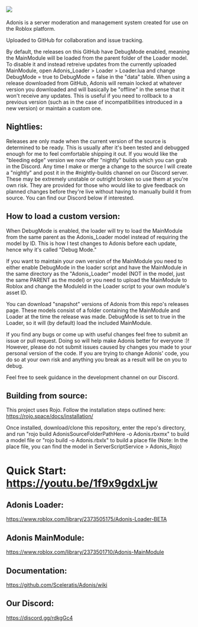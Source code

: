 ![](https://images-ext-2.discordapp.net/external/aIBRjVfZJAGn2awfso3GY3kadhMQlVupqLEwnKGD3OE/https/repository-images.githubusercontent.com/55325103/2bed6800-bfef-11eb-835b-99b981918623?width=300&height=280)
=
Adonis is a server moderation and management system created for use on the Roblox platform.

Uploaded to GitHub for collaboration and issue tracking.


By default, the releases on this GitHub have DebugMode enabled, meaning the MainModule will be loaded from the parent folder of the Loader model. To disable it and instead retreive updates from the currently uploaded MainModule, open Adonis_Loader > Loader > Loader.lua and change DebugMode = true to DebugMode = false in the "data" table. When using a release downloaded from GitHub, Adonis will remain locked at whatever version you downloaded and will basically be "offline" in the sense that it won't receive any updates. This is useful if you need to rollback to a previous version (such as in the case of incompatibilities introduced in a new version) or maintain a custom one. 

## Nightlies:
Releases are only made when the current version of the source is determined to be ready. This is usually after it's been tested and debugged enough for me to feel comfortable shipping it out. If you would like the "bleeding edge" version we now offer "nightly" builds which you can grab in the Discord. Any time I make or merge a change to the source I will create a "nightly" and post it in the #nightly-builds channel on our Discord server. These may be extremely unstable or outright broken so use them at you're own risk. They are provided for those who would like to give feedback on planned changes before they're live without having to manually build it from source. You can find our Discord below if interested. 

## How to load a custom version:
When DebugMode is enabled, the loader will try to load the MainModule from the same parent as the Adonis_Loader model instead of requiring the model by ID. This is how I test changes to Adonis before each update, hence why it's called "Debug Mode."

If you want to maintain your own version of the MainModule you need to either enable DebugMode in the loader script and have the MainModule in the same directory as the "Adonis_Loader" model (NOT in the model, just the same PARENT as the model) or you need to upload the MainModule to Roblox and change the ModuleId in the Loader script to your own module's asset ID.

You can download "snapshot" versions of Adonis from this repo's releases page. These models consist of a folder containing the MainModule and Loader at the time the release was made. DebugMode is set to true in the Loader, so it will (by default) load the included MainModule.

If you find any bugs or come up with useful changes feel free to submit an issue or pull request. Doing so will help make Adonis better for everyone :)!
However, please do not submit issues caused by changes you made to your personal version of the code. If you are trying to change Adonis' code, you do so at your own risk and anything you break as a result will be on you to debug. 

Feel free to seek guidance in the development channel on our Discord.

## Building from source:
This project uses Rojo.
Follow the installation steps outlined here: https://rojo.space/docs/installation/

Once installed, download/clone this repository, enter the repo's directory, and run "rojo build AdonisSourceFolderPathHere -o Adonis.rbxmx" to build a model file or "rojo build -o Adonis.rbxlx" to build a place file (Note: In the place file, you can find the model in ServerScriptService > Adonis_Rojo)
 
Quick Start: https://youtu.be/1f9x9gdxLjw
=

## Adonis Loader:

https://www.roblox.com/library/2373505175/Adonis-Loader-BETA


## Adonis MainModule:

https://www.roblox.com/library/2373501710/Adonis-MainModule


## Documentation:

https://github.com/Sceleratis/Adonis/wiki


## Our Discord:

https://discord.gg/rdkgGc4
